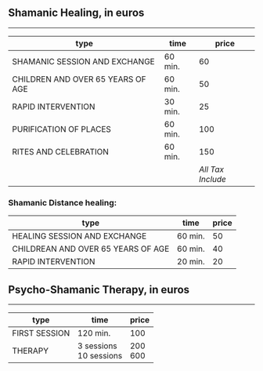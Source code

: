 ## Shamanic Healing, in euros 

<hr/>

|type|time|price|
|---|---|---|
| SHAMANIC SESSION AND EXCHANGE | 60 min. | 60 |
| CHILDREN AND OVER 65 YEARS OF AGE | 60 min. | 50 |
| RAPID INTERVENTION  | 30 min. | 25 |
| PURIFICATION OF PLACES | 60 min. | 100 |
| RITES AND CELEBRATION | 60 min. | 150 |
| | | *All Tax Include* |

### Shamanic Distance healing: 

|type|time|price|
|---|---|---|
| HEALING SESSION AND EXCHANGE | 60 min. | 50 |
| CHILDREAN AND OVER 65 YEARS OF AGE  | 60 min. | 40 |
| RAPID INTERVENTION  | 20 min. |  20 |

## Psycho-Shamanic Therapy, in euros 

---

|type|time|price|
|---|---|---|
| FIRST SESSION | 120 min. | 100 |
| THERAPY | 3 sessions<br/>10 sessions | 200<br/>600 |
